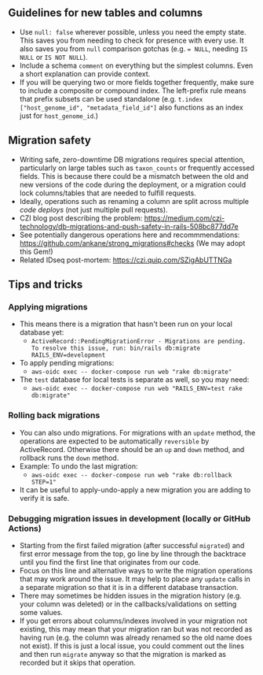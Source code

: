 ## Guidelines for new tables and columns

- Use `null: false` wherever possible, unless you need the empty state. This saves you from needing to check for presence with every use. It also saves you from `null` comparison gotchas (e.g. `= NULL`, needing `IS NULL` or `IS NOT NULL`).
- Include a schema `comment` on everything but the simplest columns. Even a short explanation can provide context.
- If you will be querying two or more fields together frequently, make sure to include a composite or compound index. The left-prefix rule means that prefix subsets can be used standalone (e.g. `t.index ["host_genome_id", "metadata_field_id"]` also functions as an index just for `host_genome_id`.)

## Migration safety

- Writing safe, zero-downtime DB migrations requires special attention, particularly on large tables such as `taxon_counts` or frequently accessed fields. This is because there could be a mismatch between the old and new versions of the code during the deployment, or a migration could lock columns/tables that are needed to fulfill requests.
- Ideally, operations such as renaming a column are split across multiple _code deploys_ (not just multiple pull requests).
- CZI blog post describing the problem: https://medium.com/czi-technology/db-migrations-and-push-safety-in-rails-508bc877dd7e
- See potentially dangerous operations here and recommmendations: https://github.com/ankane/strong_migrations#checks (We may adopt this Gem!)
- Related IDseq post-mortem: https://czi.quip.com/SZigAbUTTNGa

## Tips and tricks

### Applying migrations

- This means there is a migration that hasn't been run on your local database yet:
  - `ActiveRecord::PendingMigrationError - Migrations are pending. To resolve this issue, run: bin/rails db:migrate RAILS_ENV=development`
- To apply pending migrations:
  - `aws-oidc exec -- docker-compose run web "rake db:migrate"`
- The `test` database for local tests is separate as well, so you may need:
  - `aws-oidc exec -- docker-compose run web "RAILS_ENV=test rake db:migrate"`

### Rolling back migrations

- You can also undo migrations. For migrations with an `update` method, the operations are expected to be automatically `reversible` by ActiveRecord. Otherwise there should be an `up` and `down` method, and rollback runs the `down` method.
- Example: To undo the last migration:
  - `aws-oidc exec -- docker-compose run web "rake db:rollback STEP=1"`
- It can be useful to apply-undo-apply a new migration you are adding to verify it is safe.

### Debugging migration issues in development (locally or GitHub Actions)

- Starting from the first failed migration (after successful `migrated`) and first error message from the top, go line by line through the backtrace until you find the first line that originates from our code.
- Focus on this line and alternative ways to write the migration operations that may work around the issue. It may help to place any `update` calls in a separate migration so that it is in a different database transaction.
- There may sometimes be hidden issues in the migration history (e.g. your column was deleted) or in the callbacks/validations on setting some values.
- If you get errors about columns/indexes involved in your migration not existing, this may mean that your migration ran but was not recorded as having run (e.g. the column was already renamed so the old name does not exist). If this is just a local issue, you could comment out the lines and then run `migrate` anyway so that the migration is marked as recorded but it skips that operation.
